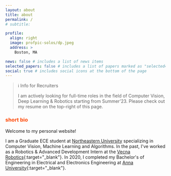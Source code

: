 ```yaml
---
layout: about
title: about
permalink: /
# subtitle:

profile:
  align: right
  image: profpic-solos/dp.jpeg
  address: >
    Boston, MA

news: false # includes a list of news items
selected_papers: false # includes a list of papers marked as "selected={true}"
social: true # includes social icons at the bottom of the page
---
```


> :information_source: Info for Recruiters
>
> I am actively looking for full-time roles in the field of Computer Vision, Deep Learning & Robotics starting from Summer’23. Please check out my resume on the top-right of this page.

### <span style="color:#ff4703">short bio</span>

Welcome to my personal website!

I am a Graduate ECE student at [Northeastern University](https://www.northeastern.edu/) specializing in Computer Vision, Machine Learning and Algorithms. In the past, I've worked as a Robotics & Advanced Development Intern at the [Vecna Robotics](https://www.vecnarobotics.com/){:target="\_blank"}. In 2020, I completed my Bachelor's of Engineering in Electrical and Electronics Engineering at [Anna University](https://www.annauniv.edu/){:target="\_blank"}.

<!-- ### <span style="color:#ff4703">research interests</span> -->

<!-- Write your biography here. Tell the world about yourself. Link to your favorite [subreddit](http://reddit.com). You can put a picture in, too. The code is already in, just name your picture `prof_pic.jpg` and put it in the `img/` folder.

Put your address / P.O. box / other info right below your picture. You can also disable any these elements by editing `profile` property of the YAML header of your `_pages/about.md`. Edit `_bibliography/papers.bib` and Jekyll will render your [publications page](/al-folio/publications/) automatically.

Link to your social media connections, too. This theme is set up to use [Font Awesome icons](http://fortawesome.github.io/Font-Awesome/) and [Academicons](https://jpswalsh.github.io/academicons/), like the ones below. Add your Facebook, Twitter, LinkedIn, Google Scholar, or just disable all of them. -->
